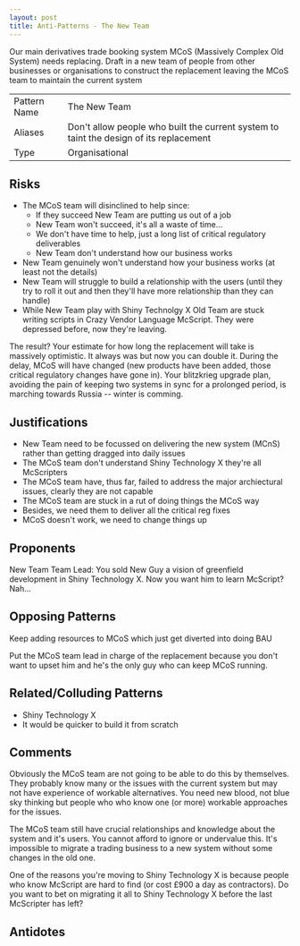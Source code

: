 ```yaml
---
layout: post
title: Anti-Patterns - The New Team
---
```


Our main derivatives trade booking system MCoS (Massively Complex Old System)
needs replacing. Draft in a new team of people from other businesses or
organisations to construct the replacement leaving the MCoS team to maintain
the current system



<table>
  <tbody>
    <tr>
      <td>Pattern Name</td>
      <td>The New Team</td>
    </tr>
    <tr>
      <td>Aliases</td>
      <td>Don't allow people who built the current system to taint the
              design of its replacement </td>
    </tr>
    <tr>
      <td>Type</td>
      <td>Organisational</td>
    </tr>
  </tbody>
</table>


## Risks ##

* The MCoS team will disinclined to help since:
  - If they succeed New Team are putting us out of a job
  - New Team won't succeed, it's all a waste of time...
  - We don't have time to help, just a long list of critical regulatory
    deliverables
  - New Team don't understand how our business works
* New Team genuinely won't understand how your business works (at least not
  the details)
* New Team will struggle to build a relationship with the users (until they
  try to roll it out and then they'll have more relationship than they can
  handle)
* While New Team play with Shiny Technolgy X Old Team are stuck writing
  scripts in Crazy Vendor Language McScript. They were depressed before, now
  they're leaving.

The result? Your estimate for how long the replacement will take is massively
optimistic. It always was but now you can double it. During the delay, MCoS
will have changed (new products have been added, those critical regulatory
changes have gone in). Your blitzkrieg upgrade plan, avoiding the pain of
keeping two systems in sync for a prolonged period, is marching towards Russia
-- winter is comming.

## Justifications ##

* New Team need to be focussed on delivering the new system (MCnS) rather than
  getting dragged into daily issues
* The MCoS team don't understand Shiny Technology X they're all McScripters
* The MCoS team have, thus far, failed to address the major archiectural
  issues, clearly they are not capable
* The MCoS team are stuck in a rut of doing things the MCoS way
* Besides, we need them to deliver all the critical reg fixes
* MCoS doesn't work, we need to change things up

## Proponents ##

New Team Team Lead: You sold New Guy a vision of greenfield development in
                    Shiny Technology X. Now you want him
                    to learn McScript?  Nah...

## Opposing Patterns ##

Keep adding resources to MCoS which just get diverted into doing BAU

Put the MCoS team lead in charge of the replacement because you don't want to
upset him and he's the only guy who can keep MCoS running.


## Related/Colluding Patterns ##

* Shiny Technology X
* It would be quicker to build it from scratch


## Comments ##

Obviously the MCoS team are not going to be able to do this by themselves.
They probably know many or the issues with the current system but may not have
experience of workable alternatives. You need new blood, not blue sky thinking
but people who who know one (or more) workable approaches for the issues.


The MCoS team still have crucial relationships and knowledge about the system
and it's users. You cannot afford to ignore or undervalue this. It's
impossible to migrate a trading business to a new system without some changes
in the old one.

One of the reasons you're moving to Shiny Technology X is because people who
know McScript are hard to find (or cost £900 a day as contractors). Do you
want to bet on migrating it all to Shiny Technology X before the last
McScripter has left?

## Antidotes ##





